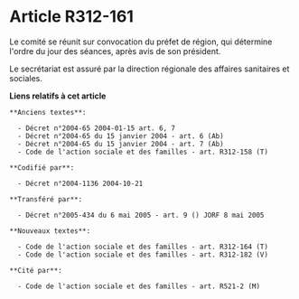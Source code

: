 # Article R312-161

Le comité se réunit sur convocation du préfet de région, qui détermine l'ordre du jour des séances, après avis de son
président.

Le secrétariat est assuré par la direction régionale des affaires sanitaires et sociales.

**Liens relatifs à cet article**

	**Anciens textes**:

	  - Décret n°2004-65 2004-01-15 art. 6, 7
	  - Décret n°2004-65 du 15 janvier 2004 - art. 6 (Ab)
	  - Décret n°2004-65 du 15 janvier 2004 - art. 7 (Ab)
	  - Code de l'action sociale et des familles - art. R312-158 (T)

	**Codifié par**:

	  - Décret n°2004-1136 2004-10-21

	**Transféré par**:

	  - Décret n°2005-434 du 6 mai 2005 - art. 9 () JORF 8 mai 2005

	**Nouveaux textes**:

	  - Code de l'action sociale et des familles - art. R312-164 (T)
	  - Code de l'action sociale et des familles - art. R312-182 (V)

	**Cité par**:

	  - Code de l'action sociale et des familles - art. R521-2 (M)
